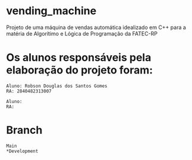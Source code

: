 # vending_machine
 Projeto de uma máquina de vendas automática idealizado em C++ para a matéria de Algorítimo e Lógica de Programação da FATEC-RP

# Os alunos responsáveis pela elaboração do projeto foram:

    Aluno: Robson Douglas dos Santos Gomes
    RA: 2840482313007

    Aluno:
    RA:

# Branch
    Main
    *Development
